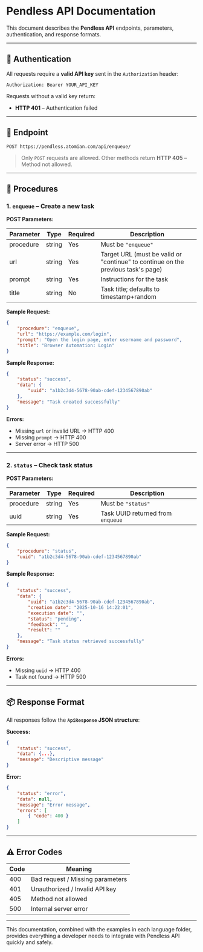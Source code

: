 # Pendless API Documentation

This document describes the **Pendless API** endpoints, parameters, authentication, and response formats.

---

## 🔑 Authentication

All requests require a **valid API key** sent in the `Authorization` header:

```
Authorization: Bearer YOUR_API_KEY
```

Requests without a valid key return:

- **HTTP 401** – Authentication failed

---

## 🚀 Endpoint

```
POST https://pendless.atomian.com/api/enqueue/
```

> Only `POST` requests are allowed. Other methods return **HTTP 405** – Method not allowed.

---

## 📝 Procedures

### 1. `enqueue` – Create a new task

**POST Parameters:**

| Parameter | Type   | Required | Description |
|-----------|--------|----------|-------------|
| procedure | string | Yes      | Must be `"enqueue"` |
| url       | string | Yes      | Target URL (must be valid or "continue" to continue on the previous task's page) |
| prompt    | string | Yes      | Instructions for the task |
| title     | string | No       | Task title; defaults to timestamp+random |

**Sample Request:**

```json
{
    "procedure": "enqueue",
    "url": "https://example.com/login",
    "prompt": "Open the login page, enter username and password",
    "title": "Browser Automation: Login"
}
```

**Sample Response:**

```json
{
    "status": "success",
    "data": {
        "uuid": "a1b2c3d4-5678-90ab-cdef-1234567890ab"
    },
    "message": "Task created successfully"
}
```

**Errors:**

- Missing `url` or invalid URL → HTTP 400
- Missing `prompt` → HTTP 400
- Server error → HTTP 500

---

### 2. `status` – Check task status

**POST Parameters:**

| Parameter | Type   | Required | Description |
|-----------|--------|----------|-------------|
| procedure | string | Yes      | Must be `"status"` |
| uuid      | string | Yes      | Task UUID returned from `enqueue` |

**Sample Request:**

```json
{
    "procedure": "status",
    "uuid": "a1b2c3d4-5678-90ab-cdef-1234567890ab"
}
```

**Sample Response:**

```json
{
    "status": "success",
    "data": {
        "uuid": "a1b2c3d4-5678-90ab-cdef-1234567890ab",
        "creation date": "2025-10-16 14:22:01",
        "execution date": "",
        "status": "pending",
        "feedback": "",
        "result": ""
    },
    "message": "Task status retrieved successfully"
}
```

**Errors:**

- Missing `uuid` → HTTP 400
- Task not found → HTTP 500

---

## 📦 Response Format

All responses follow the **`ApiResponse` JSON structure**:

**Success:**

```json
{
    "status": "success",
    "data": {...},
    "message": "Descriptive message"
}
```

**Error:**

```json
{
    "status": "error",
    "data": null,
    "message": "Error message",
    "errors": [
        { "code": 400 }
    ]
}
```

---

## ⚠ Error Codes

| Code | Meaning |
|------|---------|
| 400  | Bad request / Missing parameters |
| 401  | Unauthorized / Invalid API key |
| 405  | Method not allowed |
| 500  | Internal server error |

---

This documentation, combined with the examples in each language folder, provides everything a developer needs to integrate with Pendless API quickly and safely.

